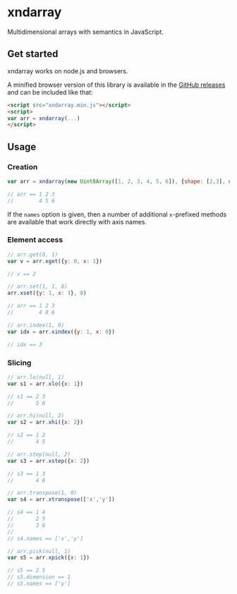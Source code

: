 # xndarray

Multidimensional arrays with semantics in JavaScript.

## Get started

xndarray works on node.js and browsers.

A minified browser version of this library is available in the [GitHub releases](https://github.com/neothemachine/xndarray/releases) and can be included like that:
```html
<script src="xndarray.min.js"></script>
<script>
var arr = xndarray(...)
</script>
```

## Usage

### Creation
```js
var arr = xndarray(new Uint8Array([1, 2, 3, 4, 5, 6]), {shape: [2,3], names: ['y','x']})

// arr == 1 2 3
//        4 5 6
```

If the `names` option is given, then a number of additional `x`-prefixed methods are available that work directly with axis names.

### Element access
```js
// arr.get(0, 1)
var v = arr.xget({y: 0, x: 1}) 

// v == 2

// arr.set(1, 1, 8)
arr.xset({y: 1, x: 1}, 8)

// arr == 1 2 3
//        4 8 6

// arr.index(1, 0)
var idx = arr.xindex({y: 1, x: 0})

// idx == 3
```

### Slicing
```js
// arr.lo(null, 1)
var s1 = arr.xlo({x: 1})

// s1 == 2 3
//       5 6

// arr.hi(null, 2)
var s2 = arr.xhi({x: 2})

// s2 == 1 2
//       4 5

// arr.step(null, 2)
var s3 = arr.xstep({x: 2})

// s3 == 1 3
//       4 6

// arr.transpose(1, 0)
var s4 = arr.xtranspose(['x','y'])

// s4 == 1 4
//       2 5
//       3 6
// 
// s4.names == ['x','y']

// arr.pick(null, 1)
var s5 = arr.xpick({x: 1})

// s5 == 2 5
// s5.dimension == 1
// s5.names == ['y']
``` 

